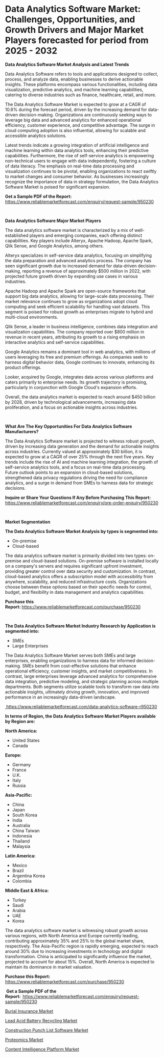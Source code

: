 <p><h1>Data Analytics Software Market: Challenges, Opportunities, and Growth Drivers and Major Market Players forecasted for period from 2025 - 2032</h1></p><p><strong>Data Analytics Software Market Analysis and Latest Trends</strong></p>
<p><p>Data Analytics Software refers to tools and applications designed to collect, process, and analyze data, enabling businesses to derive actionable insights. These platforms encompass various functionalities, including data visualization, predictive analytics, and machine learning capabilities, catering to diverse industries such as finance, healthcare, retail, and more.</p><p>The Data Analytics Software Market is expected to grow at a CAGR of 10.6% during the forecast period, driven by the increasing demand for data-driven decision-making. Organizations are continuously seeking ways to leverage big data and advanced analytics for enhanced operational efficiency, customer experience, and competitive advantage. The surge in cloud computing adoption is also influential, allowing for scalable and accessible analytics solutions.</p><p>Latest trends indicate a growing integration of artificial intelligence and machine learning within data analytics tools, enhancing their predictive capabilities. Furthermore, the rise of self-service analytics is empowering non-technical users to engage with data independently, fostering a culture of data literacy. The emphasis on real-time data processing and visualization continues to be pivotal, enabling organizations to react swiftly to market changes and consumer behavior. As businesses increasingly recognize the importance of data in strategy formulation, the Data Analytics Software Market is poised for significant expansion.</p></p>
<p><strong>Get a Sample PDF of the Report:&nbsp;</strong> <a href="https://www.reliablemarketforecast.com/enquiry/request-sample/950230?utm_campaign=1108&utm_medium=2&utm_source=Github&utm_content=ia&utm_term=06032025&utm_id=data-analytics-software">https://www.reliablemarketforecast.com/enquiry/request-sample/950230</a></p>
<p>&nbsp;</p>
<p><strong>Data Analytics Software Major Market Players</strong></p>
<p><p>The data analytics software market is characterized by a mix of well-established players and emerging companies, each offering distinct capabilities. Key players include Alteryx, Apache Hadoop, Apache Spark, Qlik Sense, and Google Analytics, among others. </p><p>Alteryx specializes in self-service data analytics, focusing on simplifying the data preparation and advanced analytics process. The company has seen significant growth due to increased demand for data-driven decision-making, reporting a revenue of approximately $500 million in 2022, with projected future growth driven by expanding use cases in various industries.</p><p>Apache Hadoop and Apache Spark are open-source frameworks that support big data analytics, allowing for large-scale data processing. Their market relevance continues to grow as organizations adopt cloud computing and seek efficient scalability for handling vast datasets. This segment is poised for robust growth as enterprises migrate to hybrid and multi-cloud environments.</p><p>Qlik Sense, a leader in business intelligence, combines data integration and visualization capabilities. The company reported over $800 million in revenue in recent years, attributing its growth to a rising emphasis on interactive analytics and self-service capabilities.</p><p>Google Analytics remains a dominant tool in web analytics, with millions of users leveraging its free and premium offerings. As companies seek to harness digital behavior data, Google continues to innovate, enhancing its product offerings.</p><p>Looker, acquired by Google, integrates data across various platforms and caters primarily to enterprise needs. Its growth trajectory is promising, particularly in conjunction with Google Cloud's expansion efforts.</p><p>Overall, the data analytics market is expected to reach around $450 billion by 2028, driven by technological advancements, increasing data proliferation, and a focus on actionable insights across industries.</p></p>
<p>&nbsp;</p>
<p><strong>What Are The Key Opportunities For Data Analytics Software Manufacturers?</strong></p>
<p><p>The Data Analytics Software market is projected to witness robust growth, driven by increasing data generation and the demand for actionable insights across industries. Currently valued at approximately $30 billion, it is expected to grow at a CAGR of over 25% through the next five years. Key trends include the rise of AI and machine learning integration, the growth of self-service analytics tools, and a focus on real-time data processing. Future outlook points to an expansion in cloud-based solutions, strengthened data privacy regulations driving the need for compliance analytics, and a surge in demand from SMEs to harness data for strategic decisions.</p></p>
<p><strong>Inquire or Share Your Questions If Any Before Purchasing This Report:</strong> <a href="https://www.reliablemarketforecast.com/enquiry/pre-order-enquiry/950230?utm_campaign=1108&utm_medium=2&utm_source=Github&utm_content=ia&utm_term=06032025&utm_id=data-analytics-software">https://www.reliablemarketforecast.com/enquiry/pre-order-enquiry/950230</a></p>
<p>&nbsp;</p>
<p><strong>Market Segmentation</strong></p>
<p><strong>The Data Analytics Software Market Analysis by types is segmented into:</strong></p>
<p><ul><li>On-premise</li><li>Cloud-based</li></ul></p>
<p><p>The data analytics software market is primarily divided into two types: on-premise and cloud-based solutions. On-premise software is installed locally on a company's servers and requires significant upfront investment, providing greater control over data security and customization. In contrast, cloud-based analytics offers a subscription model with accessibility from anywhere, scalability, and reduced infrastructure costs. Organizations choose between these options based on their specific needs for control, budget, and flexibility in data management and analytics capabilities.</p></p>
<p><strong>Purchase this Report:&nbsp;</strong><a href="https://www.reliablemarketforecast.com/purchase/950230?utm_campaign=1108&utm_medium=2&utm_source=Github&utm_content=ia&utm_term=06032025&utm_id=data-analytics-software">https://www.reliablemarketforecast.com/purchase/950230</a></p>
<p>&nbsp;</p>
<p><strong>The Data Analytics Software Market Industry Research by Application is segmented into:</strong></p>
<p><ul><li>SMEs</li><li>Large Enterprises</li></ul></p>
<p><p>The Data Analytics Software Market serves both SMEs and large enterprises, enabling organizations to harness data for informed decision-making. SMEs benefit from cost-effective solutions that enhance operational efficiency, customer insights, and market competitiveness. In contrast, large enterprises leverage advanced analytics for comprehensive data integration, predictive modeling, and strategic planning across multiple departments. Both segments utilize scalable tools to transform raw data into actionable insights, ultimately driving growth, innovation, and improved performance in an increasingly data-driven landscape.</p></p>
<p><a href="https://www.reliablemarketforecast.com/data-analytics-software-r950230?utm_campaign=1108&utm_medium=2&utm_source=Github&utm_content=ia&utm_term=06032025&utm_id=data-analytics-software">&nbsp;https://www.reliablemarketforecast.com/data-analytics-software-r950230</a></p>
<p><strong>In terms of Region, the Data Analytics Software Market Players available by Region are:</strong></p>
<p>
    <p> <strong> North America: </strong>
        <ul>
            <li>United States</li>
            <li>Canada</li>
        </ul>
        </p> 
    <p> <strong> Europe: </strong>
        <ul>
            <li>Germany</li>
            <li>France</li>
            <li>U.K.</li>
            <li>Italy</li>
            <li>Russia</li>
        </ul>
        </p> 
    <p> <strong> Asia-Pacific: </strong>
        <ul>
            <li>China</li>
            <li>Japan</li>
            <li>South Korea</li>
            <li>India</li>
            <li>Australia</li>
            <li>China Taiwan</li>
            <li>Indonesia</li>
            <li>Thailand</li>
            <li>Malaysia</li>
        </ul>
        </p> 
    <p> <strong> Latin America: </strong>
        <ul>
            <li>Mexico</li>
            <li>Brazil</li>
            <li>Argentina Korea</li>
            <li>Colombia</li>
        </ul>
        </p> 
    <p> <strong> Middle East & Africa: </strong>
        <ul>
            <li>Turkey</li>
            <li>Saudi</li>
            <li>Arabia</li>
            <li>UAE</li>
            <li>Korea</li>
        </ul>
    </p>
    </p>
<p><p>The data analytics software market is witnessing robust growth across various regions, with North America and Europe currently leading, contributing approximately 35% and 25% to the global market share, respectively. The Asia-Pacific region is rapidly emerging, expected to reach around 30% due to increasing investments in technology and digital transformation. China is anticipated to significantly influence the market, projected to account for about 15%. Overall, North America is expected to maintain its dominance in market valuation.</p></p>
<p><strong>Purchase this Report: </strong><a href="https://www.reliablemarketforecast.com/purchase/950230?utm_campaign=1108&utm_medium=2&utm_source=Github&utm_content=ia&utm_term=06032025&utm_id=data-analytics-software">https://www.reliablemarketforecast.com/purchase/950230</a></p>
<p>&nbsp;<strong>Get a Sample PDF of the Report:&nbsp;&nbsp;</strong><a href="https://www.reliablemarketforecast.com/enquiry/request-sample/950230?utm_campaign=1108&utm_medium=2&utm_source=Github&utm_content=ia&utm_term=06032025&utm_id=data-analytics-software">https://www.reliablemarketforecast.com/enquiry/request-sample/950230</a></p>
<p><strong></strong></p>
<p><p><a href="https://github.com/yakobotege/Market-Research-Report-List-1/blob/main/burial-insurance-market.md?utm_campaign=1108&utm_medium=2&utm_source=Github&utm_content=ia&utm_term=06032025&utm_id=data-analytics-software">Burial Insurance Market</a></p><p><a href="https://github.com/astadtetcha28/Market-Research-Report-List-1/blob/main/lead-acid-battery-recycling-market.md?utm_campaign=1108&utm_medium=2&utm_source=Github&utm_content=ia&utm_term=06032025&utm_id=data-analytics-software">Lead Acid Battery Recycling Market</a></p><p><a href="https://github.com/ertssmelov0/Market-Research-Report-List-1/blob/main/construction-punch-list-software-market.md?utm_campaign=1108&utm_medium=2&utm_source=Github&utm_content=ia&utm_term=06032025&utm_id=data-analytics-software">Construction Punch List Software Market</a></p><p><a href="https://github.com/pupekironim/Market-Research-Report-List-1/blob/main/proteomics-market.md?utm_campaign=1108&utm_medium=2&utm_source=Github&utm_content=ia&utm_term=06032025&utm_id=data-analytics-software">Proteomics Market</a></p><p><a href="https://github.com/heeildannas/Market-Research-Report-List-1/blob/main/content-intelligence-platform-market.md?utm_campaign=1108&utm_medium=2&utm_source=Github&utm_content=ia&utm_term=06032025&utm_id=data-analytics-software">Content Intelligence Platform Market</a></p></p>